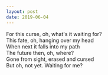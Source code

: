 ```yaml
---
layout: post
date: 2019-06-04
---
```


For this curse, oh, what's it waiting for?  
This fate, oh, hanging over my head  
When next it falls into my path  
The future then, oh, where?  
Gone from sight, erased and cursed  
But oh, not yet. Waiting for me?
